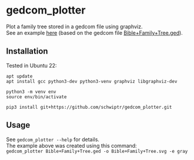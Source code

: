 # gedcom_plotter

Plot a family tree stored in a gedcom file using graphviz.  
See an example [here](example/Bible+Family+Tree.svg?raw=true) (based on the gedcom file [Bible+Family+Tree.ged](https://sourceforge.net/projects/godskingsheroes/files/ged%20files/religious%20figures%20and%20systems/)).

## Installation

Tested in Ubuntu 22:

    apt update
    apt install gcc python3-dev python3-venv graphviz libgraphviz-dev

    python3 -m venv env
    source env/bin/activate

    pip3 install git+https://github.com/schwiptr/gedcom_plotter.git

## Usage
See `gedcom_plotter --help` for details.  
The example above was created using this command:  
`gedcom_plotter Bible+Family+Tree.ged -o Bible+Family+Tree.svg -e gray`
